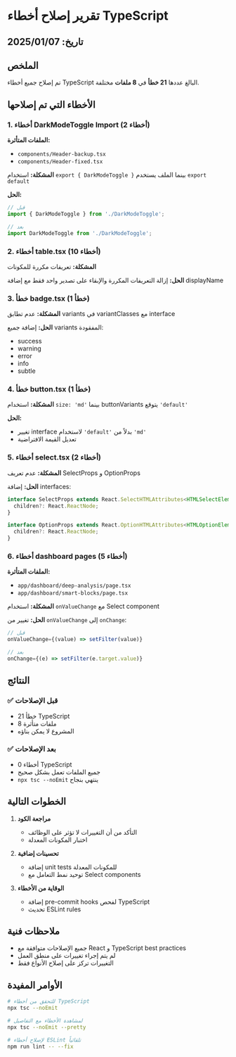 # تقرير إصلاح أخطاء TypeScript

## تاريخ: 2025/01/07

## الملخص
تم إصلاح جميع أخطاء TypeScript البالغ عددها **21 خطأ** في **8 ملفات** مختلفة.

## الأخطاء التي تم إصلاحها

### 1. أخطاء DarkModeToggle Import (2 أخطاء)
**الملفات المتأثرة:**
- `components/Header-backup.tsx`
- `components/Header-fixed.tsx`

**المشكلة:** استخدام `export { DarkModeToggle }` بينما الملف يستخدم `export default`

**الحل:**
```typescript
// قبل
import { DarkModeToggle } from './DarkModeToggle';

// بعد
import DarkModeToggle from './DarkModeToggle';
```

### 2. أخطاء table.tsx (10 أخطاء)
**المشكلة:** تعريفات مكررة للمكونات

**الحل:** إزالة التعريفات المكررة والإبقاء على تصدير واحد فقط مع إضافة displayName

### 3. خطأ badge.tsx (1 خطأ)
**المشكلة:** عدم تطابق variants في variantClasses مع interface

**الحل:** إضافة جميع variants المفقودة:
- success
- warning
- error
- info
- subtle

### 4. خطأ button.tsx (1 خطأ)
**المشكلة:** استخدام `size: 'md'` بينما buttonVariants يتوقع `'default'`

**الحل:** 
- تغيير interface لاستخدام `'default'` بدلاً من `'md'`
- تعديل القيمة الافتراضية

### 5. أخطاء select.tsx (2 أخطاء)
**المشكلة:** عدم تعريف SelectProps و OptionProps

**الحل:** إضافة interfaces:
```typescript
interface SelectProps extends React.SelectHTMLAttributes<HTMLSelectElement> {
  children?: React.ReactNode;
}

interface OptionProps extends React.OptionHTMLAttributes<HTMLOptionElement> {
  children?: React.ReactNode;
}
```

### 6. أخطاء dashboard pages (5 أخطاء)
**الملفات المتأثرة:**
- `app/dashboard/deep-analysis/page.tsx`
- `app/dashboard/smart-blocks/page.tsx`

**المشكلة:** استخدام `onValueChange` مع Select component

**الحل:** تغيير من `onValueChange` إلى `onChange`:
```typescript
// قبل
onValueChange={(value) => setFilter(value)}

// بعد
onChange={(e) => setFilter(e.target.value)}
```

## النتائج

### ✅ قبل الإصلاحات
- 21 خطأ TypeScript
- 8 ملفات متأثرة
- المشروع لا يمكن بناؤه

### ✅ بعد الإصلاحات
- 0 أخطاء TypeScript
- جميع الملفات تعمل بشكل صحيح
- `npx tsc --noEmit` ينتهي بنجاح

## الخطوات التالية

1. **مراجعة الكود**
   - التأكد من أن التغييرات لا تؤثر على الوظائف
   - اختبار المكونات المعدلة

2. **تحسينات إضافية**
   - إضافة unit tests للمكونات المعدلة
   - توحيد نمط التعامل مع Select components

3. **الوقاية من الأخطاء**
   - إضافة pre-commit hooks لفحص TypeScript
   - تحديث ESLint rules

## ملاحظات فنية

- جميع الإصلاحات متوافقة مع React و TypeScript best practices
- لم يتم إجراء تغييرات على منطق العمل
- التغييرات تركز على إصلاح الأنواع فقط

## الأوامر المفيدة

```bash
# للتحقق من أخطاء TypeScript
npx tsc --noEmit

# لمشاهدة الأخطاء مع التفاصيل
npx tsc --noEmit --pretty

# لإصلاح أخطاء ESLint تلقائياً
npm run lint -- --fix
``` 
